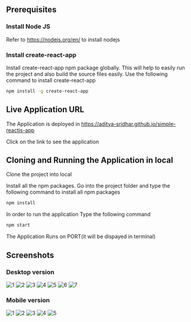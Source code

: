 ## Prerequisites

### Install Node JS

Refer to https://nodejs.org/en/ to install nodejs

### Install create-react-app

Install create-react-app npm package globally. This will help to easily run the project and also build the source files easily. Use the following command to install create-react-app

```bash
npm install -g create-react-app
```

## Live Application URL

The Application is deployed in https://aditya-sridhar.github.io/simple-reactjs-app

Click on the link to see the application

## Cloning and Running the Application in local

Clone the project into local

Install all the npm packages. Go into the project folder and type the following command to install all npm packages

```bash
npm install
```

In order to run the application Type the following command

```bash
npm start
```

The Application Runs on PORT(it will be dispayed in terminal)

## Screenshots

### Desktop version

![1](./public/assets/Screenshots/1.png)
![2](./public/assets/Screenshots/2.png)
![3](./public/assets/Screenshots/3.png)
![4](./public/assets/Screenshots/4.png)
![5](./public/assets/Screenshots/5.png)
![6](./public/assets/Screenshots/6.png)
![7](./public/assets/Screenshots/7.png)

### Mobile version

![1](./public/assets/Screenshots/M1.png)
![2](./public/assets/Screenshots/M2.png)
![3](./public/assets/Screenshots/M3.png)
![4](./public/assets/Screenshots/M4.png)
![5](./public/assets/Screenshots/M5.png)
